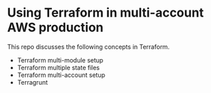 # Using Terraform in multi-account AWS production

This repo discusses the following concepts in Terraform.

- Terraform multi-module setup
- Terraform multiple state files
- Terraform multi-account setup
- Terragrunt
